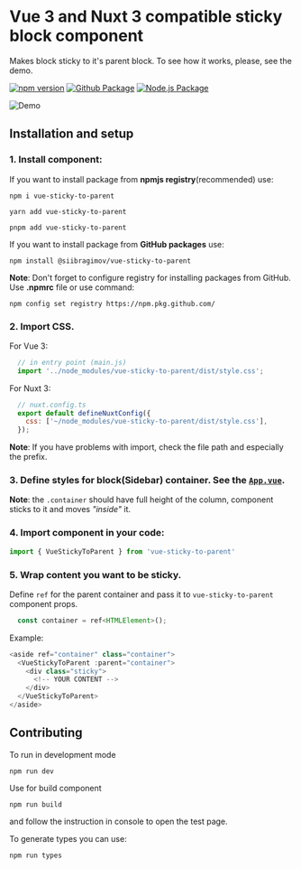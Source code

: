 # Vue 3 and Nuxt 3 compatible sticky block component

Makes block sticky to it's parent block. To see how it works, please, see the demo.

[![npm version](https://badge.fury.io/js/vue-sticky-to-parent.svg)](https://badge.fury.io/js/vue-sticky-to-parent)
[![Github Package](https://github.com/siibragimov/vue-sticky-to-parent/actions/workflows/npm-publish-github-packages.yml/badge.svg)](https://github.com/siibragimov/vue-sticky-to-parent/actions/workflows/npm-publish-github-packages.yml)
[![Node.js Package](https://github.com/siibragimov/vue-sticky-to-parent/actions/workflows/npm-publish.yml/badge.svg)](https://github.com/siibragimov/vue-sticky-to-parent/actions/workflows/npm-publish.yml)

![Demo](https://raw.github.com/siibragimov/vue-sticky-to-parent/main/public/demo.webp)

## Installation and setup

### 1. Install component:
If you want to install package from __npmjs registry__(recommended) use:
```shell
npm i vue-sticky-to-parent
```

```shell
yarn add vue-sticky-to-parent
```

```shell
pnpm add vue-sticky-to-parent
```

If you want to install package from __GitHub packages__ use: 

```shell
npm install @siibragimov/vue-sticky-to-parent
```
**Note**: Don't forget to configure registry for installing packages from GitHub. Use __.npmrc__ file or use command:
```shell
npm config set registry https://npm.pkg.github.com/
```

### 2. Import CSS.
For Vue 3:
```javascript
  // in entry point (main.js)
  import '../node_modules/vue-sticky-to-parent/dist/style.css';
```
For Nuxt 3:
```javascript
  // nuxt.config.ts
  export default defineNuxtConfig({
    css: ['~/node_modules/vue-sticky-to-parent/dist/style.css'],
  });
```
**Note**: If you have problems with import, check the file path and especially the prefix.


### 3. Define styles for block(Sidebar) container. See the [`App.vue`](/src/App.vue).

**Note**: the `.container` should have full height of the column, component sticks to it and moves _"inside"_ it.


### 4. Import component in your code:
```javascript
import { VueStickyToParent } from 'vue-sticky-to-parent'
```


### 5. Wrap content you want to be sticky.
Define `ref` for the parent container and pass it to `vue-sticky-to-parent` component props.

```javascript
  const container = ref<HTMLElement>();
```

Example:
```javascript
<aside ref="container" class="container">
  <VueStickyToParent :parent="container">
    <div class="sticky">
      <!-- YOUR CONTENT -->
    </div>
  </VueStickyToParent>
</aside>
```

## Contributing

To run in development mode 
```shell
npm run dev
```

Use for build component
```shell
npm run build
```
and follow the instruction in console to open the test page.

To generate types you can use:
```shell
npm run types
```

